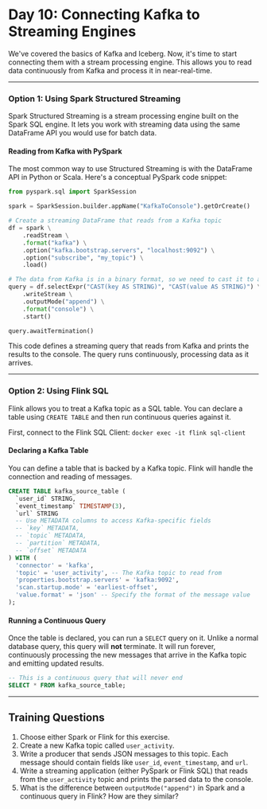 # Day 10: Connecting Kafka to Streaming Engines

We've covered the basics of Kafka and Iceberg. Now, it's time to start connecting them with a stream processing engine. This allows you to read data continuously from Kafka and process it in near-real-time.

---

### Option 1: Using Spark Structured Streaming

Spark Structured Streaming is a stream processing engine built on the Spark SQL engine. It lets you work with streaming data using the same DataFrame API you would use for batch data.

#### **Reading from Kafka with PySpark**

The most common way to use Structured Streaming is with the DataFrame API in Python or Scala. Here's a conceptual PySpark code snippet:

```python
from pyspark.sql import SparkSession

spark = SparkSession.builder.appName("KafkaToConsole").getOrCreate()

# Create a streaming DataFrame that reads from a Kafka topic
df = spark \
    .readStream \
    .format("kafka") \
    .option("kafka.bootstrap.servers", "localhost:9092") \
    .option("subscribe", "my_topic") \
    .load()

# The data from Kafka is in a binary format, so we need to cast it to a string
query = df.selectExpr("CAST(key AS STRING)", "CAST(value AS STRING)") \
    .writeStream \
    .outputMode("append") \
    .format("console") \
    .start()

query.awaitTermination()
```
This code defines a streaming query that reads from Kafka and prints the results to the console. The query runs continuously, processing data as it arrives.

---

### Option 2: Using Flink SQL

Flink allows you to treat a Kafka topic as a SQL table. You can declare a table using `CREATE TABLE` and then run continuous queries against it.

First, connect to the Flink SQL Client: `docker exec -it flink sql-client`

#### **Declaring a Kafka Table**

You can define a table that is backed by a Kafka topic. Flink will handle the connection and reading of messages.

```sql
CREATE TABLE kafka_source_table (
  `user_id` STRING,
  `event_timestamp` TIMESTAMP(3),
  `url` STRING
  -- Use METADATA columns to access Kafka-specific fields
  -- `key` METADATA, 
  -- `topic` METADATA,
  -- `partition` METADATA,
  -- `offset` METADATA
) WITH (
  'connector' = 'kafka',
  'topic' = 'user_activity', -- The Kafka topic to read from
  'properties.bootstrap.servers' = 'kafka:9092',
  'scan.startup.mode' = 'earliest-offset',
  'value.format' = 'json' -- Specify the format of the message value
);
```

#### **Running a Continuous Query**

Once the table is declared, you can run a `SELECT` query on it. Unlike a normal database query, this query will **not** terminate. It will run forever, continuously processing the new messages that arrive in the Kafka topic and emitting updated results.

```sql
-- This is a continuous query that will never end
SELECT * FROM kafka_source_table;
```

---

## Training Questions

1.  Choose either Spark or Flink for this exercise.
2.  Create a new Kafka topic called `user_activity`.
3.  Write a producer that sends JSON messages to this topic. Each message should contain fields like `user_id`, `event_timestamp`, and `url`.
4.  Write a streaming application (either PySpark or Flink SQL) that reads from the `user_activity` topic and prints the parsed data to the console.
5.  What is the difference between `outputMode("append")` in Spark and a continuous query in Flink? How are they similar?

```